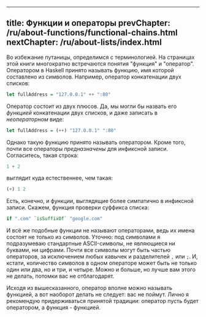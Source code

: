 ----
title: Функции и операторы
prevChapter: /ru/about-functions/functional-chains.html
nextChapter: /ru/about-lists/index.html
----

Во избежание путаницы, определимся с терминологией. На страницах этой книги многократно встречаются понятия "функция" и "оператор". Оператором в Haskell принято называть функцию, имя которой составлено из символов. Например, оператор конкатенации двух списков:

```haskell
let fullAddress = "127.0.0.1" ++ ":80"
```

Оператор состоит из двух плюсов. Да, мы могли бы назвать его *функцией* конкатенации двух списков, и даже записать в *неоператорном* виде:

```haskell
let fullAddress = (++) "127.0.0.1" ":80"
```

Однако такую функцию принято называть оператором. Кроме того, почти все операторы *предназначены* для инфиксной записи. Согласитесь, такая строка:

```haskell
1 + 2
```

выглядит куда естественнее, чем такая:

```haskell
(+) 1 2
```

Есть, конечно, и функции, выглядящие более симпатично в инфиксной записи. Скажем, функция проверки суффикса списка:

```haskell
if ".com" `isSuffixOf` "google.com"
```

И всё же подобные функции не называют операторами, ведь их имена состоят не только из символов. Уточню: под символами я подразумеваю стандартные ASCII-символы, не являющиеся ни буквами, ни цифрами. Почти все символы могут быть частью операторов, за исключением любых кавычек и разделителей `,` или `;`. И, кстати, количество символов в одном операторе может быть не только один или два, но и три, и четыре. Можно и больше, но лучше вам этого не делать, потомки вас не отблагодарят.

Исходя из вышесказанного, оператор вполне можно называть функцией, а вот наоборот делать не следует: вас не поймут. Лично я рекомендую придерживаться принятой традиции: оператор пусть будет оператором, а функция - функцией.

